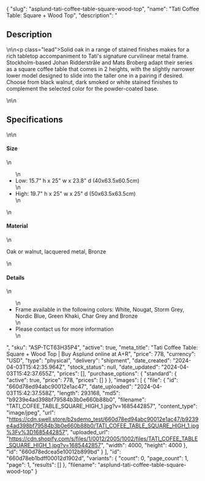 {
  "slug": "asplund-tati-coffee-table-square-wood-top",
  "name": "Tati Coffee Table: Square + Wood Top",
  "description": "<h2>Description</h2>\n<!-- split -->\n<p class=\"lead\">Solid oak in a range of stained finishes makes for a rich tabletop accompaniment to Tati's signature curvilinear metal frame. Stockholm-based Johan Ridderstråle and Mats Broberg adapt their series as a square coffee table that comes in 2 heights, with the slightly narrower lower model designed to slide into the taller one in a pairing if desired. Choose from black walnut, dark smoked or white stained finishes to complement the selected color for the powder-coated base.</p>\n<!-- split -->\n<h2>Specifications</h2>\n<!-- split -->\n<h4>Size</h4>\n<ul>\n<li>Low: 15.7\" h x 25\" w x 23.8\" d (40x63.5x60.5cm)</li>\n<li>High: 19.7\" h x 25\" w x 25\" d (50x63.5x63.5cm)</li>\n</ul>\n<h4>Material</h4>\n<p>Oak or walnut, lacquered metal, Bronze</p>\n<h4>Details</h4>\n<ul>\n<li>Frame available in the following colors: White, Nougat, Storm Grey, Nordic Blue, Green Khaki, Char Grey and Bronze</li>\n<li>Please contact us for more information</li>\n</ul>",
  "sku": "ASP-TCT63H35P4",
  "active": true,
  "meta_title": "Tati Coffee Table: Square + Wood Top | Buy Asplund online at A+R",
  "price": 778,
  "currency": "USD",
  "type": "physical",
  "delivery": "shipment",
  "date_created": "2024-04-03T15:42:35.964Z",
  "stock_status": null,
  "date_updated": "2024-04-03T15:42:37.655Z",
  "prices": [],
  "purchase_options": {
    "standard": {
      "active": true,
      "price": 778,
      "prices": []
    }
  },
  "images": [
    {
      "file": {
        "id": "660d78ed94abc90012e1ac47",
        "date_uploaded": "2024-04-03T15:42:37.558Z",
        "length": 293168,
        "md5": "b9239e4ad398bf79584b3b0e660b88b0",
        "filename": "TATI_COFEE_TABLE_SQUARE_HIGH_1.jpg?v=1685442857",
        "content_type": "image/jpeg",
        "url": "https://cdn.swell.store/b2sdemo_test/660d78ed94abc90012e1ac47/b9239e4ad398bf79584b3b0e660b88b0/TATI_COFEE_TABLE_SQUARE_HIGH_1.jpg%3Fv%3D1685442857",
        "uploaded_url": "https://cdn.shopify.com/s/files/1/0012/2005/1002/files/TATI_COFEE_TABLE_SQUARE_HIGH_1.jpg?v=1685442857",
        "width": 4000,
        "height": 4000
      },
      "id": "660d78edcea5e10012b899bd"
    }
  ],
  "id": "660d78eb1bdff00012d1902d",
  "variants": {
    "count": 0,
    "page_count": 1,
    "page": 1,
    "results": []
  },
  "filename": "asplund-tati-coffee-table-square-wood-top"
}